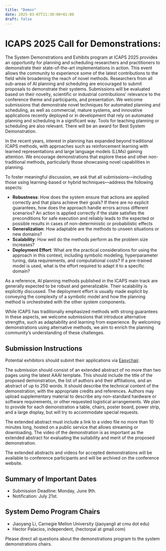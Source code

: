```yaml
---
title: "Demos"
date: 2025-03-07T21:30:00+01:00
draft: false
---
```


# ICAPS 2025 Call for Demonstrations:
The System Demonstrations and Exhibits program at ICAPS 2025 provides an opportunity for planning and scheduling researchers and practitioners to demonstrate their state-of-the-art implementations in action. This event allows the community to experience some of the latest contributions to the field while broadening the reach of novel methods. Researchers from all sub-areas of AI planning and scheduling are encouraged to submit proposals to demonstrate their systems. Submissions will be evaluated based on their novelty, scientific or industrial contributions’ relevance to the conference theme and participants, and presentation. We welcome submissions that demonstrate novel techniques for automated planning and scheduling, as well as commercial, mature systems, and innovative applications recently deployed or in development that rely on automated planning and scheduling in a significant way. Tools for teaching planning or scheduling are also relevant. There will be an award for Best System Demonstration.

In the recent years, interest in planning has expanded beyond traditional ICAPS methods, with approaches such as reinforcement learning with learned representations and large language models (LLMs) gaining attention. We encourage demonstrations that explore these and other non-traditional methods, particularly those showcasing novel capabilities in planning.

To foster meaningful discussion, we ask that all submissions—including those using learning-based or hybrid techniques—address the following aspects:

- **Robustness**: How does the system ensure that actions are applied correctly and that plans achieve their goals? If there are no explicit guarantees, how does the approach handle errors across different scenarios? An action is applied correctly if the state satisfies the preconditions for safe execution and reliably leads to the expected or possible results in cases of non-deterministic or probabilistic effects
- **Generalization**: How adaptable are the methods to unseen situations or new domains?
- **Scalability**: How well do the methods perform as the problem size increases?
- **Deployment Effort**: What are the practical considerations for using the approach in this context, including symbolic modeling, hyperparameter tuning, data requirements, and computational costs? If a pre-trained model is used, what is the effort required to adapt it to a specific domain?

As a reference, AI planning methods published in the ICAPS main track are generally expected to be robust and generalizable. Their scalability is explicitly discussed. The deployment effort is usually made explicit by conveying the complexity of a symbolic model and how the planning method is orchestrated with the other system components.

While ICAPS has traditionally emphasized methods with strong guarantees in these aspects, we welcome submissions that introduce alternative strengths, such as adaptability and learning from experience. By welcoming demonstrations using alternative methods, we aim to enrich the planning community’s understanding of these challenges.

## Submission Instructions
Potential exhibitors should submit their applications via [Easychair](https://easychair.org/my/conference?conf=icaps25demo).

The submission should consist of an extended abstract of no more than two pages using the latest AAAI template. This should include the title of the proposed demonstration, the list of authors and their affiliations, and an abstract of up to 250 words. It should describe the technical content of the demonstration, with the appropriate credits and references. Authors may upload supplementary material to describe any non-standard hardware or software requirements, or other requested logistical arrangements. We plan to provide for each demonstration a table, chairs, poster board, power strip, and a large display, but will try to accommodate special requests.

The extended abstract must include a link to a video file no more than 10 minutes long, hosted on a public service that allows streaming or downloading. The video of the demonstration is as important as the extended abstract for evaluating the suitability and merit of the proposed demonstration.

The extended abstracts and videos for accepted demonstrations will be available to conference participants and will be archived on the conference website.


## Summary of Important Dates
- Submission Deadline: Monday, June 9th.
- Notification: July 21st.

## System Demo Program Chairs
- Jiaoyang Li, Carnegie Mellon University (jiaoyangli at cmu dot edu)
- Hector Palacios, independent, (hectorpal at gmail.com)

Please direct all questions about the demonstrations program to the system demonstrations chairs.
